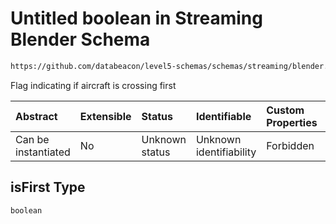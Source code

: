 # Untitled boolean in Streaming Blender Schema

```txt
https://github.com/databeacon/level5-schemas/schemas/streaming/blender.schema.json#/properties/pcds/properties/isFirst
```

Flag indicating if aircraft is crossing first

| Abstract            | Extensible | Status         | Identifiable            | Custom Properties | Additional Properties | Access Restrictions | Defined In                                                                              |
| :------------------ | :--------- | :------------- | :---------------------- | :---------------- | :-------------------- | :------------------ | :-------------------------------------------------------------------------------------- |
| Can be instantiated | No         | Unknown status | Unknown identifiability | Forbidden         | Allowed               | none                | [blender.schema.json\*](../../out/streaming/blender.schema.json "open original schema") |

## isFirst Type

`boolean`
